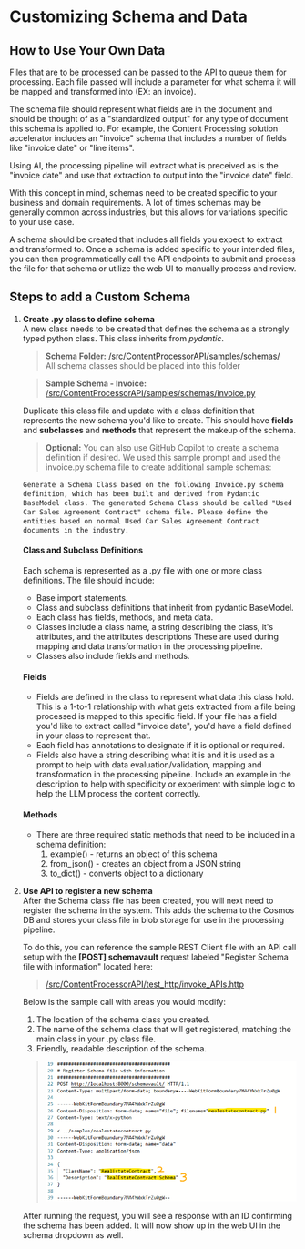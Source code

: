 # Customizing Schema and Data

## How to Use Your Own Data
Files that are to be processed can be passed to the API to queue them for processing. Each file passed will include a parameter for what schema it will be mapped and transformed into (EX: an invoice). 

The schema file should represent what fields are in the document and should be thought of as a "standardized output" for any type of document this schema is applied to. For example, the Content Processing solution accelerator includes an "invoice" schema that includes a number of fields like "invoice date" or "line items". 

Using AI, the processing pipeline will extract what is preceived as is the "invoice date" and use that extraction to output into the "invoice date" field.

With this concept in mind, schemas need to be created specific to your business and domain requirements. A lot of times schemas may be generally common across industries, but this allows for variations specific to your use case.

A schema should be created that includes all fields you expect to extract and transformed to. Once a schema is added specific to your intended files, you can then programmatically call the API endpoints to submit and process the file for that schema or utilize the web UI to manually process and review.

## Steps to add a Custom Schema
1. **Create .py class to define schema**<br/>
    A new class needs to be created that defines the schema as a strongly typed python class. This class inherits from _pydantic_.
    
    > **Schema Folder:** [/src/ContentProcessorAPI/samples/schemas/](/src/ContentProcessorAPI/samples/schemas/)<br/> All schema classes should be placed into this folder

    
    > **Sample Schema - Invoice:** [/src/ContentProcessorAPI/samples/schemas/invoice.py](/src/ContentProcessorAPI/samples/schemas/invoice.py)
    

    Duplicate this class file and update with a class definition that represents the new schema you'd like to create. This should have **fields** and **subclasses** and **methods** that represent the makeup of the schema. 
    
    > **Optional:** You can also use GitHub Copilot to create a schema definition if desired. We used this sample prompt and used the invoice.py schema file to create additional sample schemas:

       Generate a Schema Class based on the following Invoice.py schema definition, which has been built and derived from Pydantic BaseModel class. The generated Schema Class should be called "Used Car Sales Agreement Contract" schema file. Please define the entities based on normal Used Car Sales Agreement Contract documents in the industry.
     

    #### Class and Subclass Definitions
    Each schema is represented as a .py file with one or more class definitions. The file should include:
    - Base import statements.
    - Class and subclass definitions that inherit from pydantic BaseModel.
    - Each class has fields, methods, and meta data.
    - Classes include a class name, a string describing the class, it's attributes, and the attributes descriptions These are used during mapping and data transformation in the processing pipeline.
    - Classes also include fields and methods.


    #### Fields

    - Fields are defined in the class to represent what data this class hold. This is a 1-to-1 relationship with what gets extracted from a file being processed is mapped to this specific field. If your file has a field you'd like to extract called "invoice date", you'd have a field defined in your class to represent that.
    - Each field has annotations to designate if it is optional or required.
    - Fields also have a string describing what it is and it is used as a prompt to help with data evaluation/validation, mapping and transformation in the processing pipeline. Include an example in the description to help with specificity or experiment with simple logic to help the LLM process the content correctly.


    #### Methods
    - There are three required static methods that need to be included in a schema definition:
        1. example() - returns an object of this schema
        2. from_json() - creates an object from a JSON string
        3. to_dict() - converts object to a dictionary

2. **Use API to register a new schema**<br/>
    After the Schema class file has been created, you will next need to register the schema in the system. This adds the schema to the Cosmos DB and stores your class file in blob storage for use in the processing pipeline. 
    
    To do this, you can reference the sample REST Client file with an API call setup with the **[POST] schemavault** request labeled "Register Schema file with information" located here:
    > [/src/ContentProcessorAPI/test_http/invoke_APIs.http](/src/ContentProcessorAPI/samples/test_http/invoke_APIs.http)

    Below is the sample call with areas you would modify:

    1. The location of the schema class you created.
    2. The name of the schema class that will get registered, matching the main class in your .py class file.
    3. Friendly, readable description of the schema.

    > ![Schema Registartion REST API call with payload](./images/schema-register-api.png)

    After running the request, you will see a response with an ID confirming the schema has been added. It will now show up in the web UI in the schema dropdown as well.

